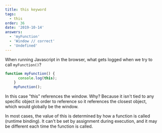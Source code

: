 ```yaml
---
title: this keyword
tags:
  - this
order: 36
date: '2019-10-14'
answers:
  - 'myFunction'
  - 'Window // correct'
  - 'Undefined'
---
```


When running Javascript in the browser, what gets logged when we try to call `myFunction()`?

```javascript
function myFunction() {
      console.log(this);
    }
    myFunction();
```

<!-- explanation -->

In this case "this" references the window.
Why? Because it isn't tied to any specific object in order to reference so it references the closest object, which would globally be the window.

In most cases, the value of this is determined by how a function is called (runtime binding). It can't be set by assignment during execution, and it may be different each time the function is called.

